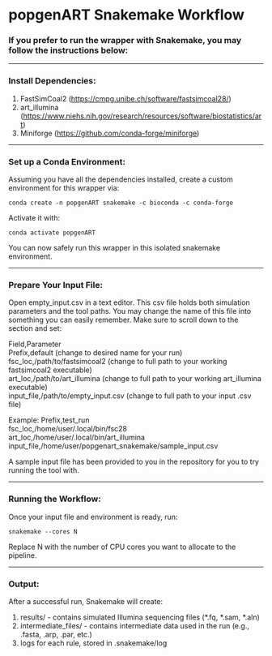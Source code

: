# popgenART Snakemake Workflow
### If you prefer to run the wrapper with Snakemake, you may follow the instructions below:

--- 

### Install Dependencies:
1. FastSimCoal2 (https://cmpg.unibe.ch/software/fastsimcoal28/)
2. art_illumina (https://www.niehs.nih.gov/research/resources/software/biostatistics/art)
3. Miniforge  (https://github.com/conda-forge/miniforge)

--- 

### Set up a Conda Environment:
Assuming you have all the dependencies installed, create a custom environment for this wrapper via:

	conda create -n popgenART snakemake -c bioconda -c conda-forge

Activate it with:

	conda activate popgenART

You can now safely run this wrapper in this isolated snakemake environment.

---

### Prepare Your Input File:
Open empty_input.csv in a text editor. This csv file holds both simulation parameters and the tool paths. You may change the name of this file into something you can easily remember. Make sure to scroll down to the <For Snakemake> section and set:

Field,Parameter  
Prefix,default (change to desired name for your run)  
fsc_loc,/path/to/fastsimcoal2 (change to full path to your working fastsimcoal2 executable)  
art_loc,/path/to/art_illumina (change to full path to your working art_illumina executable)  
input_file,/path/to/empty_input.csv (change to full path to your input .csv file)

Example:
Prefix,test_run  
fsc_loc,/home/user/.local/bin/fsc28  
art_loc,/home/user/.local/bin/art_illumina  
input_file,/home/user/popgenart_snakemake/sample_input.csv  

A sample input file has been provided to you in the repository for you to try running the tool with.

---

### Running the Workflow:
Once your input file and environment is ready, run:

	snakemake --cores N

Replace N with the number of CPU cores you want to allocate to the pipeline.

---

### Output:
After a successful run, Snakemake will create:

1. results/ - contains simulated Illumina sequencing files (*.fq, *.sam, *.aln)
2. intermediate_files/ - contains intermediate data used in the run (e.g., .fasta, .arp, .par, etc.)
3. logs for each rule, stored in .snakemake/log
